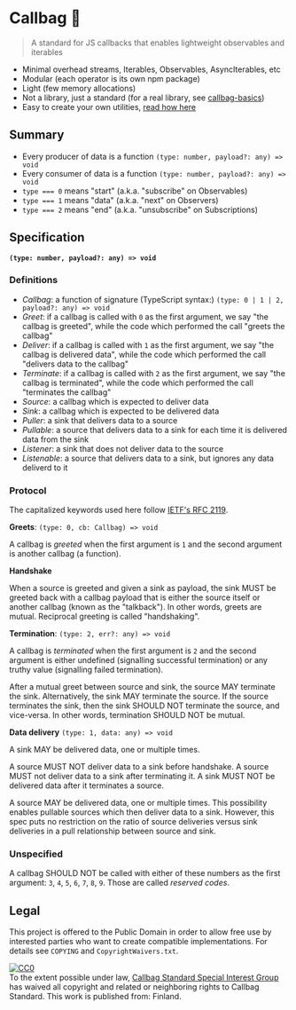 # Callbag 👜

> A standard for JS callbacks that enables lightweight observables and iterables

* Minimal overhead streams, Iterables, Observables, AsyncIterables, etc
* Modular (each operator is its own npm package)
* Light (few memory allocations)
* Not a library, just a standard (for a real library, see [callbag-basics](https://github.com/staltz/callbag-basics))
* Easy to create your own utilities, [read how here](https://github.com/staltz/callbag/blob/master/getting-started.md)

## Summary

- Every producer of data is a function `(type: number, payload?: any) => void`
- Every consumer of data is a function `(type: number, payload?: any) => void`
- `type === 0` means "start" (a.k.a. "subscribe" on Observables)
- `type === 1` means "data" (a.k.a. "next" on Observers)
- `type === 2` means "end" (a.k.a. "unsubscribe" on Subscriptions)

## Specification

**`(type: number, payload?: any) => void`**

### Definitions

- *Callbag*: a function of signature (TypeScript syntax:) `(type: 0 | 1 | 2, payload?: any) => void`
- *Greet*: if a callbag is called with `0` as the first argument, we say "the callbag is greeted", while the code which performed the call "greets the callbag"
- *Deliver*: if a callbag is called with `1` as the first argument, we say "the callbag is delivered data", while the code which performed the call "delivers data to the callbag"
- *Terminate*: if a callbag is called with `2` as the first argument, we say "the callbag is terminated", while the code which performed the call "terminates the callbag"
- *Source*: a callbag which is expected to deliver data
- *Sink*: a callbag which is expected to be delivered data
- *Puller*: a sink that delivers data to a source
- *Pullable*: a source that delivers data to a sink for each time it is delivered data from the sink
- *Listener*: a sink that does not deliver data to the source
- *Listenable*: a source that delivers data to a sink, but ignores any data deliverd to it

### Protocol

The capitalized keywords used here follow [IETF's RFC 2119](https://www.ietf.org/rfc/rfc2119.txt).

**Greets**: `(type: 0, cb: Callbag) => void`

A callbag is *greeted* when the first argument is `1` and the second argument is another callbag (a function).

**Handshake**

When a source is greeted and given a sink as payload, the sink MUST be greeted back with a callbag payload that is either the source itself or another callbag (known as the "talkback"). In other words, greets are mutual. Reciprocal greeting is called "handshaking".

**Termination**: `(type: 2, err?: any) => void`

A callbag is *terminated* when the first argument is `2` and the second argument is either undefined (signalling successful termination) or any truthy value (signalling failed termination).

After a mutual greet between source and sink, the source MAY terminate the sink. Alternatively, the sink MAY terminate the source. If the source terminates the sink, then the sink SHOULD NOT terminate the source, and vice-versa. In other words, termination SHOULD NOT be mutual.

**Data delivery** `(type: 1, data: any) => void`

A sink MAY be delivered data, one or multiple times.

A source MUST NOT deliver data to a sink before handshake.
A source MUST not deliver data to a sink after terminating it.
A sink MUST NOT be delivered data after it terminates a source.

A source MAY be delivered data, one or multiple times. This possibility enables pullable sources which then deliver data to a sink. However, this spec puts no restriction on the ratio of source deliveries versus sink deliveries in a pull relationship between source and sink.

### Unspecified

A callbag SHOULD NOT be called with either of these numbers as the first argument: `3`, `4`, `5`, `6`, `7`, `8`, `9`. Those are called *reserved codes*.

## Legal

This project is offered to the Public Domain in order to allow free use by interested parties who want to create compatible implementations. For details see `COPYING` and `CopyrightWaivers.txt`.

<p xmlns:dct="http://purl.org/dc/terms/" xmlns:vcard="http://www.w3.org/2001/vcard-rdf/3.0#">
  <a rel="license" href="http://creativecommons.org/publicdomain/zero/1.0/">
    <img src="http://i.creativecommons.org/p/zero/1.0/88x31.png" style="border-style: none;" alt="CC0" />
  </a>
  <br />
  To the extent possible under law,
  <a rel="dct:publisher" href="http://github.com/callbag/callbag">
    <span property="dct:title">Callbag Standard Special Interest Group</span></a>
  has waived all copyright and related or neighboring rights to
  <span property="dct:title">Callbag Standard</span>.
  This work is published from:
  <span property="vcard:Country" datatype="dct:ISO3166" content="FI" about="http://github.com/callbag/callbag">Finland</span>.
</p>
